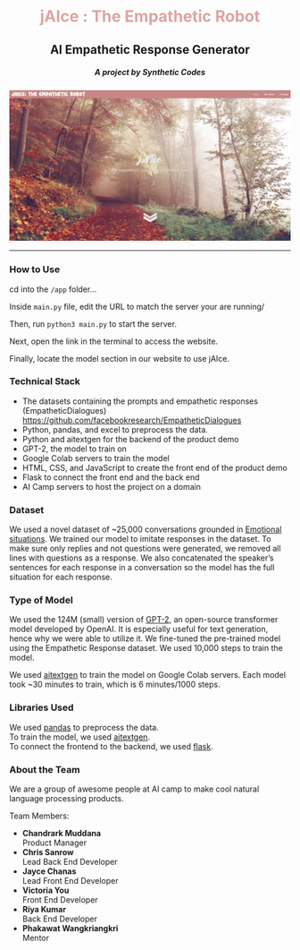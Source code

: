 <h1 align="center" style="font-weight: bold; color: #dda4a3;">jAIce : The Empathetic Robot</h1><h2 align="center">AI Empathetic Response Generator</h2>

<h5 align="center" style="font-style: italic;">A project by Synthetic Codes</h5>


![](assets/jaice.png)

---

### How to Use

cd into the `/app` folder...

Inside `main.py` file, edit the URL  to match the server your are running/

Then, run `python3 main.py` to start the server.

Next, open the link in the terminal to access the website.

Finally, locate the model section in our website to use jAIce.

### Technical Stack

- The datasets containing the prompts and empathetic responses (EmpatheticDialogues) https://github.com/facebookresearch/EmpatheticDialogues
- Python, pandas, and excel to preprocess the data.
- Python and aitextgen for the backend of the product demo
- GPT-2, the model to train on
- Google Colab servers to train the model
- HTML, CSS, and JavaScript to create the front end of the product demo
- Flask to connect the front end and the back end
- AI Camp servers to host the project on a domain

### Dataset

We used a novel dataset of ~25,000 conversations grounded in [Emotional situations](https://github.com/facebookresearch/EmpatheticDialogues).
We trained our model to imitate responses in the dataset.
To make sure only replies and not questions were generated, we removed all lines with questions as a response.
We also concatenated the speaker’s sentences for each response in a conversation so the model has the full situation for each response.

### Type of Model

We used the 124M (small) version of [GPT-2](https://openai.com/blog/better-language-models/), an open-source transformer model developed by OpenAI.
It is especially useful for text generation, hence why we were able to utilize it.
We fine-tuned the pre-trained model using the Empathetic Response dataset.
We used 10,000 steps to train the model.

We used [aitextgen](https://docs.aitextgen.io/) to train the model on Google Colab servers. Each model took ~30 minutes to train, which is 6 minutes/1000 steps.

### Libraries Used

We used <u>pandas</u> to preprocess the data.  
To train the model, we used <u>aitextgen</u>.  
To connect the frontend to the backend, we used <u>flask</u>.

### About the Team

We are a group of awesome people at AI camp to make cool natural language processing products.

Team Members:

- **Chandrark Muddana**  
  Product Manager  
- **Chris Sanrow**  
  Lead Back End Developer  
- **Jayce Chanas**  
  Lead Front End Developer  
- **Victoria You**  
  Front End Developer  
- **Riya Kumar**  
  Back End Developer  
- **Phakawat Wangkriangkri**  
  Mentor  

